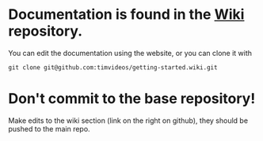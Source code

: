 # Documentation is found in the [Wiki](https://github.com/timvideos/getting-started/wiki) repository.

You can edit the documentation using the website, or you can clone it with
```
git clone git@github.com:timvideos/getting-started.wiki.git
```





# Don't commit to the base repository!

Make edits to the wiki section (link on the right on github), they should be pushed to the main repo.